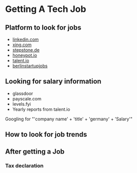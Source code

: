 # Getting A Tech Job

## Platform to look for jobs

- [linkedin.com](https://www.linkedin.com)
- [xing.com](https://www.xing.com)
- [stepstone.de](https://www.stepstone.de)
- [honeypot.io](https://www.honeypot.io)
- [talent.io](https://www.talent.io)
- [berlinstartupjobs](https://berlinstartupjobs.com/de/)

## Looking for salary information

- glassdoor
- payscale.com
- levels.fyi
- Yearly reports from talent.io

Googling for "'company name' + 'title' + 'germany' + 'Salary'" 

## How to look for job trends

## After getting a Job
### Tax declaration
